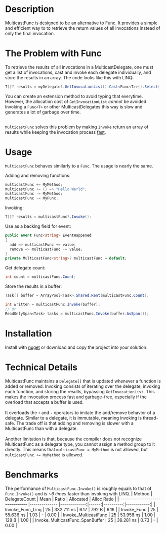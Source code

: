 # Description
MulticastFunc is designed to be an alternative to Func. It provides a simple and efficient way to to retrieve the return values of all invocations instead of only the final invocation.

# The Problem with Func
To retrieve the results of all invocations in a MulticastDelegate, one must get a list of invocations, cast and invoke each delegate individually, and store the results in an array.
The code looks like this with LINQ:
```csharp
T[]? results = myDelegate?.GetInvocationList().Cast<Func<T>>().Select(f => f.Invoke()).ToArray();
```
You can create an extension method to avoid typing that everytime. However, the allocation cost of `GetInvocationList` *cannot* be avoided. Invoking a `Func<T>` or other MulticastDelegates this way is slow and generates a lot of garbage over time.</br></br>

`MulticastFunc` solves this problem by making `Invoke` return an array of results while keeping the invocation process [fast](#Benchmarks).

# Usage
`MulticastFunc` behaves similarly to a `Func`. The usage is nearly the same.</br>

Adding and removing functions:
```csharp
multicastFunc += MyMethod;
multicastFunc += () => "Hello World";
multicastFunc -= MyMethod;
multicastFunc -= MyFunc;
```

Invoking:
```csharp
T[]? results = multicastFunc?.Invoke();
```

Use as a backing field for event:
```csharp
public event Func<string> EventHappened
{
  add => multicastFunc += value;
  remove => multicastFunc -= value;
}
private MulticastFunc<string>? multicastFunc = default;
```

Get delegate count:
```csharp
int count = multicastFunc.Count;
```

Store the results in a buffer:
```csharp
Task[] buffer = ArrayPool<Task>.Shared.Rent(multicastFunc.Count);

int written = multicastFunc.Invoke(buffer);
// or
ReadOnlySpan<Task> tasks = multicastFunc.Invoke(buffer.AsSpan());
```

# Installation
Install with [nuget](https://www.nuget.org/packages/MulticastFunc/) or download and copy the project into your solution.

# Technical Details
MulticastFunc maintains a `Delegate[]` that is updated whenever a function is added or removed. Invoking consists of iterating over the delegate, invoking each function, and storing the results, bypassing `GetInvocationList`. This makes the invocation process fast and garbage-free, especially if the overload that accepts a buffer is used.</br></br>
It overloads the `+` and `-` operators to imitate the add/remove behavior of a delegate. Similar to a delegate, it is immutable, meaning invoking is thread-safe. The trade off is that adding and removing is slower with a MulticastFunc than with a delegate.</br></br>
Another limitation is that, because the compiler does not recognize MulticastFunc as a delegate type, you cannot assign a method group to it directly. This means that `multicastFunc = MyMethod` is not allowed, but `multicastFunc += MyMethod` is allowed.

# Benchmarks
The performance of `MulticastFunc.Invoke()` is roughly equals to that of `Func.Invoke()` and is *~6 times* faster than invoking with LINQ.
| Method                          | DelegateCount | Mean         | Ratio | Allocated | Alloc Ratio |
|-------------------------------- |-------------- |-------------:|------:|----------:|------------:|
| Invoke_Func_Linq                | 25            |   332.711 ns |  6.17 |     792 B |        6.19 |
| Invoke_Func                     | 25            |    55.636 ns |  1.03 |         - |        0.00 |
| Invoke_MulticastFunc            | 25            |    53.958 ns |  1.00 |     128 B |        1.00 |
| Invoke_MulticastFunc_SpanBuffer | 25            |    39.281 ns |  0.73 |         - |        0.00 |
